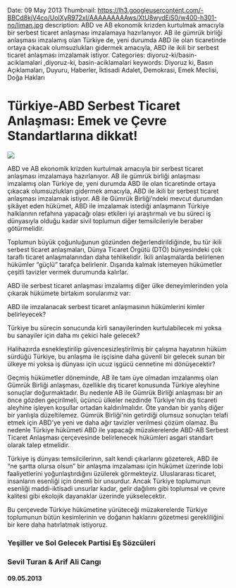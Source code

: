 Date: 09 May 2013
Thumbnail: https://lh3.googleusercontent.com/-BBCd8kjV4co/UolXyR972xI/AAAAAAAAAws/XtU8wydEiS0/w400-h301-no/liman.jpg
description: ABD ve AB ekonomik krizden kurtulmak amacıyla bir serbest ticaret anlaşması imzalamaya hazırlanıyor. AB ile gümrük birliği anlaşması imzalamış olan Türkiye de, yeni durumda ABD ile olan ticaretinde ortaya çıkacak olumsuzlukları gidermek amacıyla, ABD ile ikili bir serbest ticaret anlaşması imzalamak istiyor.
Categories: diyoruz-ki/basin-aciklamalari ,diyoruz-ki, basin-aciklamalari
keywords: Diyoruz ki, Basın Açıklamaları, Duyuru, Haberler, İktisadi Adalet, Demokrasi, Emek Meclisi, Doğa Hakları

# Türkiye-ABD Serbest Ticaret Anlaşması: Emek ve Çevre Standartlarına dikkat!

![](https://lh3.googleusercontent.com/-BBCd8kjV4co/UolXyR972xI/AAAAAAAAAws/XtU8wydEiS0/w400-h301-no/liman.jpg)


ABD ve AB ekonomik krizden kurtulmak amacıyla bir serbest ticaret anlaşması imzalamaya hazırlanıyor. AB ile gümrük birliği anlaşması imzalamış olan Türkiye de, yeni durumda ABD ile olan ticaretinde ortaya çıkacak olumsuzlukları gidermek amacıyla, ABD ile ikili bir serbest ticaret anlaşması imzalamak istiyor. AB ile Gümrük Birliği’ndeki mevcut durumdan şikâyet eden hükümet, ABD ile imzalamak istediği anlaşmanın Türkiye halklarının refahına yapacağı olası etkileri iyi araştırmalı ve bu süreci iş dünyasıyla olduğu kadar sivil toplumun diğer temsilcileriyle beraber götürmelidir.

Toplumun büyük çoğunluğunun gözünden değerlendirildiğinde, bu tür ikili serbest ticaret anlaşmaları, Dünya Ticaret Örgütü (DTÖ) bünyesindeki çok taraflı ticaret anlaşmalarından daha tehlikelidir. İkili anlaşmalarda belirlenen hükümler “güçlü” tarafça belirlenir. Dışarıda kalmak istemeyen hükümetler çeşitli tavizler vermek durumunda kalırlar. 

ABD ile serbest ticaret anlaşması imzalamış diğer ülke deneyimlerinden yola çıkarak hükümete birtakım sorularımız var:

ABD ile imzalanacak serbest ticaret anlaşmasının hükümlerini kimler belirleyecek? 

Türkiye bu sürecin sonucunda kirli sanayilerinden kurtulabilecek mi yoksa bu sanayiler için daha mı çekici hale gelecek?

Halihazırda esnekleştirilip güvencesizleştirilmiş bir çalışma hayatının hüküm sürdüğü Türkiye, bu anlaşma ile işçisine daha güvenli bir gelecek sunan bir ülkeye mi yoksa iş dünyası için ucuz işgücü cennetine mi dönüşecektir?

Geçmiş hükümetler döneminde, AB ile tam üye olmadan imzalanmış olan Gümrük Birliği anlaşması, özellikle dış ticaret konusunda Türkiye aleyhine sonuçlar doğurmaktadır. Bu nedenle AB ile Gümrük Birliği anlaşması bir an önce gözden geçirilmeli, üçüncü ülkeler nezdinde Türkiye'nin dış ticareti aleyhine işleyen koşullar ortadan kaldırılmalıdır. Öte yandan bir yanlış diğer bir yanlışla düzeltilemez. Gümrük Birliği'nin getirdiği olumsuz sonuçları telafi etmek için ABD'ye yeni ve daha ağır tavizler verilmesi çözüm olamaz. Bu nedenle Türkiye hükümeti ABD ile yapacağı müzakerelerde ABD-AB Serbest Ticaret Anlaşması çerçevesinde belirlenecek hükümleri asgari standart olarak talep etmelidir.

Türkiye iş dünyası temsilcilerinın, salt kendi çıkarlarını gözeterek, ABD ile “ne şartta olursa olsun” bir anlaşma imzalaması için hükümet üzerinde lobi faaliyetlerini yoğunlaştırdığını üzülerek görmekteyiz. Uluslararası ticaret, insanların esenliği için önemli bir unsurdur. Ancak Türkiye toplumunun esenliği maddi-iktisadi unsurlar kadar, gelir dağılımı gibi toplumsal ve çevre kalitesi gibi ekolojik dayanaklar üzerinde yükselecektir.

Bu çerçevede Türkiye hükümetine yürüteceği müzakerelerde Türkiye toplumunun bütün kesimlerinin ve doğanın haklarını gözetmesi gerekliliğini bir kere daha hatırlatmak istiyoruz.


### Yeşiller ve Sol Gelecek Partisi Eş Sözcüleri
### Sevil Turan & Arif Ali Cangı

#### 09.05.2013
